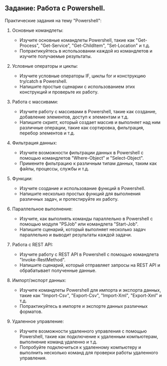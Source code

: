 ## Задание: Работа с Powershell.

Практические задания на тему "Powershell":

1. Основные командлеты:

   - Изучите основные командлеты Powershell, такие как "Get-Process", "Get-Service", "Get-ChildItem", "Set-Location" и т.д.
   - Попрактикуйтесь в использовании каждой из командлетов и изучите получаемые результаты.

2. Условные операторы и циклы:

   - Изучите условные операторы IF, циклы for и конструкцию try/catch в Powershell.
   - Напишите простые сценарии с использованием этих конструкций и проверьте их работу.

3. Работа с массивами:

   - Изучите работу с массивами в Powershell, такие как создание, добавление элементов, доступ к элементам и т.д.
   - Напишите скрипт, который создает массив и выполняет над ним различные операции, такие как сортировка, фильтрация, перебор элементов и т.д.

4. Фильтрация данных:

   - Изучите возможности фильтрации данных в Powershell с помощью командлетов "Where-Object" и "Select-Object".
   - Примените фильтрацию к различным типам данных, таким как файлы, процессы, службы и т.д.

5. Функции:

   - Изучите создание и использование функций в Powershell.
   - Напишите несколько простых функций для выполнения различных задач, и протестируйте их работу.

6. Параллельное выполнение:

   - Изучите, как выполнять команды параллельно в Powershell с помощью модуля "PSJob" или командлета "Start-Job".
   - Напишите сценарий, который выполняет несколько задач параллельно и выводит результаты каждой задачи.

7. Работа с REST API:

   - Изучите работу с REST API в Powershell с помощью командлета "Invoke-RestMethod".
   - Напишите сценарий, который отправляет запросы на REST API и обрабатывает полученные данные.

8. Импорт/экспорт данных:

   - Изучите командлеты Powershell для импорта и экспорта данных, такие как "Import-Csv", "Export-Csv", "Import-Xml", "Export-Xml" и т.д.
   - Попрактикуйтесь в импорте и экспорте данных различных форматов.

9. Удаленное управление:

   - Изучите возможности удаленного управления с помощью Powershell, такие как подключение к удаленным компьютерам, выполнение команд удаленно и т.д.
   - Попробуйте подключиться к удаленному компьютеру и выполнить несколько команд для проверки работы удаленного управления.